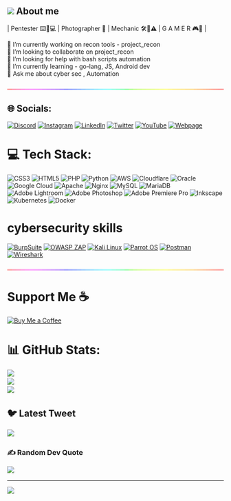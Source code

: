 ## <picture> <img src = "https://github.com/7oSkaaa/7oSkaaa/blob/main/Images/about_me.gif?raw=true" width = 50px>  </picture> About me



| Pentester  ⌨️💾💻 | Photographer 📸 | Mechanic 🛠️🧰⚠️ | G A M E R 🎮👾 |

🔭 I’m currently working on recon tools - project_recon<br>👯 I’m looking to collaborate on project_recon <br>🤝 I’m looking for help with bash scripts automation <br>🌱 I’m currently learning - go-lang, JS, Android dev<br>💬 Ask me about cyber sec , Automation





<img src="./rainbow-superthin.gif">

<!-- Socials -->
<h2>🌐 Socials:</h2>

  <a href="https://discord.gg/https://discord.gg/cWXb2gaC"><img src="https://img.shields.io/badge/Discord-%237289DA.svg?logo=discord&logoColor=white" alt="Discord"></a>
  <a href="https://instagram.com/https://instagram.com/altaf_dmsec?igshid=ZDdkNTZiNTM="><img src="https://img.shields.io/badge/Instagram-%23E4405F.svg?logo=Instagram&logoColor=white" alt="Instagram"></a>
  <a href="https://linkedin.com/in/https://www.linkedin.com/in/altaf-dmsec-36a822204"><img src="https://img.shields.io/badge/LinkedIn-%230077B5.svg?logo=linkedin&logoColor=white" alt="LinkedIn"></a>
  <a href="https://twitter.com/Dark_Mechanic"><img src="https://img.shields.io/badge/Twitter-%231DA1F2.svg?logo=Twitter&logoColor=white" alt="Twitter"></a>
  <a href="https://youtube.com/@dark_mechanic"><img src="https://img.shields.io/badge/YouTube-%23FF0000.svg?logo=YouTube&logoColor=white" alt="YouTube"></a>
  <a href="https://imaltaf.site"><img src="https://img.shields.io/badge/My%20webpage%20-Imaltaf.site-green" alt="Webpage"></a>


# 💻 Tech Stack:
![CSS3](https://img.shields.io/badge/css3-%231572B6.svg?style=for-the-badge&logo=css3&logoColor=white)
![HTML5](https://img.shields.io/badge/html5-%23E34F26.svg?style=for-the-badge&logo=html5&logoColor=white)
![PHP](https://img.shields.io/badge/php-%23777BB4.svg?style=for-the-badge&logo=php&logoColor=white)
![Python](https://img.shields.io/badge/python-3670A0?style=for-the-badge&logo=python&logoColor=ffdd54)
![AWS](https://img.shields.io/badge/AWS-%23FF9900.svg?style=for-the-badge&logo=amazon-aws&logoColor=white)
![Cloudflare](https://img.shields.io/badge/Cloudflare-F38020?style=for-the-badge&logo=Cloudflare&logoColor=white)
![Oracle](https://img.shields.io/badge/Oracle-F80000?style=for-the-badge&logo=oracle&logoColor=white)
![Google Cloud](https://img.shields.io/badge/Google%20Cloud-%234285F4.svg?style=for-the-badge&logo=google-cloud&logoColor=white)
![Apache](https://img.shields.io/badge/apache-%23D42029.svg?style=for-the-badge&logo=apache&logoColor=white)
![Nginx](https://img.shields.io/badge/nginx-%23009639.svg?style=for-the-badge&logo=nginx&logoColor=white)
![MySQL](https://img.shields.io/badge/mysql-%2300f.svg?style=for-the-badge&logo=mysql&logoColor=white)
![MariaDB](https://img.shields.io/badge/MariaDB-003545?style=for-the-badge&logo=mariadb&logoColor=white)
![Adobe Lightroom](https://img.shields.io/badge/Adobe%20Lightroom-31A8FF.svg?style=for-the-badge&logo=Adobe%20Lightroom&logoColor=white)
![Adobe Photoshop](https://img.shields.io/badge/adobephotoshop-%2331A8FF.svg?style=for-the-badge&logo=adobephotoshop&logoColor=white)
![Adobe Premiere Pro](https://img.shields.io/badge/Adobe%20Premiere%20Pro-9999FF.svg?style=for-the-badge&logo=Adobe%20Premiere%20Pro&logoColor=white)
![Inkscape](https://img.shields.io/badge/Inkscape-e0e0e0?style=for-the-badge&logo=inkscape&logoColor=080A13)
![Kubernetes](https://img.shields.io/badge/kubernetes-%23326ce5.svg?style=for-the-badge&logo=kubernetes&logoColor=white)
![Docker](https://img.shields.io/badge/docker-%230db7ed.svg?style=for-the-badge&logo=docker&logoColor=white)


# cybersecurity skills

[![BurpSuite](https://img.shields.io/badge/BurpSuite_Pro-Professional-red?style=for-the-badge&logo=burpsuite)](https://portswigger.net/burp)
[![OWASP ZAP](https://img.shields.io/badge/OWASP_ZAP-Proxy-orange?style=for-the-badge&logo=owasp)](https://www.zaproxy.org/)
[![Kali Linux](https://img.shields.io/badge/Kali_Linux-Distribution-blue?style=for-the-badge&logo=kali-linux)](https://www.kali.org/)
[![Parrot OS](https://img.shields.io/badge/Parrot_OS-Distribution-yellow?style=for-the-badge&logo=linux)](https://www.parrotsec.org/)
[![Postman](https://img.shields.io/badge/Postman-Client-lightgrey?style=for-the-badge&logo=postman)](https://www.postman.com/)
[![Wireshark](https://img.shields.io/badge/Wireshark-Analyzer-green?style=for-the-badge&logo=wireshark)](https://www.wireshark.org/)


<img src="./rainbow-superthin.gif">

# Support Me ☕

[![Buy Me a Coffee](https://img.shields.io/badge/Buy%20Me%20a%20Coffee-%E2%98%95-yellow?style=for-the-badge)](https://www.buymeacoffee.com/imaltaf)


# 📊 GitHub Stats:
![](https://github-readme-stats.vercel.app/api?username=imaltaf&theme=dark&hide_border=false&include_all_commits=false&count_private=false)<br/>
![](https://github-readme-streak-stats.herokuapp.com/?user=imaltaf&theme=dark&hide_border=false)<br/>
![](https://github-readme-stats.vercel.app/api/top-langs/?username=imaltaf&theme=dark&hide_border=false&include_all_commits=false&count_private=false&layout=compact)

## 🐦 Latest Tweet
[![](https://gtce.itsvg.in/api?username=Dark_Mechanic)](https://github.com/VishwaGauravIn/github-twitter-card-embed)

### ✍️ Random Dev Quote
![](https://quotes-github-readme.vercel.app/api?type=horizontal&theme=merko)


---
[![](https://visitcount.itsvg.in/api?id=imaltaf&icon=0&color=3)](https://visitcount.itsvg.in)

<!-- Proudly created with GPRM ( https://gprm.itsvg.in ) -->

